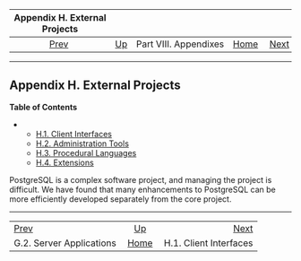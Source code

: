 <!--?xml version="1.0" encoding="UTF-8" standalone="no"?-->

|                 Appendix H. External Projects                |                                               |                       |                                                       |                                                            |
| :----------------------------------------------------------: | :-------------------------------------------- | :-------------------: | ----------------------------------------------------: | ---------------------------------------------------------: |
| [Prev](contrib-prog-server.html "G.2. Server Applications")  | [Up](appendixes.html "Part VIII. Appendixes") | Part VIII. Appendixes | [Home](index.html "PostgreSQL 17devel Documentation") |  [Next](external-interfaces.html "H.1. Client Interfaces") |

***

## Appendix H. External Projects

**Table of Contents**

*   *   [H.1. Client Interfaces](external-interfaces.html)
    *   [H.2. Administration Tools](external-admin-tools.html)
    *   [H.3. Procedural Languages](external-pl.html)
    *   [H.4. Extensions](external-extensions.html)

PostgreSQL is a complex software project, and managing the project is difficult. We have found that many enhancements to PostgreSQL can be more efficiently developed separately from the core project.

***

|                                                              |                                                       |                                                            |
| :----------------------------------------------------------- | :---------------------------------------------------: | ---------------------------------------------------------: |
| [Prev](contrib-prog-server.html "G.2. Server Applications")  |     [Up](appendixes.html "Part VIII. Appendixes")     |  [Next](external-interfaces.html "H.1. Client Interfaces") |
| G.2. Server Applications                                     | [Home](index.html "PostgreSQL 17devel Documentation") |                                     H.1. Client Interfaces |
